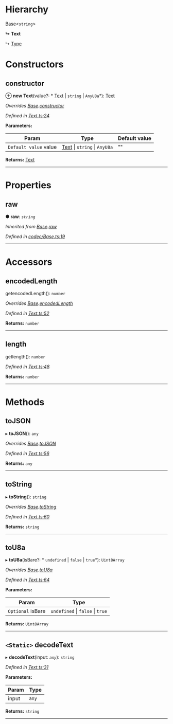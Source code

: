 

# Hierarchy

 [Base](_codec_base_.base.md)<`string`>

**↳ Text**

↳  [Type](_type_.type.md)

# Constructors

<a id="constructor"></a>

##  constructor

⊕ **new Text**(value?: * [Text](_text_.text.md) &#124; `string` &#124; `AnyU8a`*): [Text](_text_.text.md)

*Overrides [Base](_codec_base_.base.md).[constructor](_codec_base_.base.md#constructor)*

*Defined in [Text.ts:24](https://github.com/polkadot-js/api/blob/008c78f/packages/types/src/Text.ts#L24)*

**Parameters:**

| Param | Type | Default value |
| ------ | ------ | ------ |
| `Default value` value |  [Text](_text_.text.md) &#124; `string` &#124; `AnyU8a`| &quot;&quot; |

**Returns:** [Text](_text_.text.md)

___

# Properties

<a id="raw"></a>

##  raw

**● raw**: *`string`*

*Inherited from [Base](_codec_base_.base.md).[raw](_codec_base_.base.md#raw)*

*Defined in [codec/Base.ts:19](https://github.com/polkadot-js/api/blob/008c78f/packages/types/src/codec/Base.ts#L19)*

___

# Accessors

<a id="encodedlength"></a>

##  encodedLength

getencodedLength(): `number`

*Overrides [Base](_codec_base_.base.md).[encodedLength](_codec_base_.base.md#encodedlength)*

*Defined in [Text.ts:52](https://github.com/polkadot-js/api/blob/008c78f/packages/types/src/Text.ts#L52)*

**Returns:** `number`

___
<a id="length"></a>

##  length

getlength(): `number`

*Defined in [Text.ts:48](https://github.com/polkadot-js/api/blob/008c78f/packages/types/src/Text.ts#L48)*

**Returns:** `number`

___

# Methods

<a id="tojson"></a>

##  toJSON

▸ **toJSON**(): `any`

*Overrides [Base](_codec_base_.base.md).[toJSON](_codec_base_.base.md#tojson)*

*Defined in [Text.ts:56](https://github.com/polkadot-js/api/blob/008c78f/packages/types/src/Text.ts#L56)*

**Returns:** `any`

___
<a id="tostring"></a>

##  toString

▸ **toString**(): `string`

*Overrides [Base](_codec_base_.base.md).[toString](_codec_base_.base.md#tostring)*

*Defined in [Text.ts:60](https://github.com/polkadot-js/api/blob/008c78f/packages/types/src/Text.ts#L60)*

**Returns:** `string`

___
<a id="tou8a"></a>

##  toU8a

▸ **toU8a**(isBare?: * `undefined` &#124; `false` &#124; `true`*): `Uint8Array`

*Overrides [Base](_codec_base_.base.md).[toU8a](_codec_base_.base.md#tou8a)*

*Defined in [Text.ts:64](https://github.com/polkadot-js/api/blob/008c78f/packages/types/src/Text.ts#L64)*

**Parameters:**

| Param | Type |
| ------ | ------ |
| `Optional` isBare |  `undefined` &#124; `false` &#124; `true`|

**Returns:** `Uint8Array`

___
<a id="decodetext"></a>

## `<Static>` decodeText

▸ **decodeText**(input: *`any`*): `string`

*Defined in [Text.ts:31](https://github.com/polkadot-js/api/blob/008c78f/packages/types/src/Text.ts#L31)*

**Parameters:**

| Param | Type |
| ------ | ------ |
| input | `any` |

**Returns:** `string`

___

